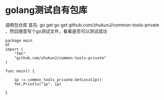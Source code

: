 # golang测试自有包库


调用包仓库
首先: go get go get github.com/zhukunJ/common-tools-private ，然后随意写个go测试文件，看看是否可以测试成功


```golang
package main
df
import (
	"fmt"
	"github.com/zhukunJ/common-tools-private"
)

func main() {

	ip := common_tools_private.GetLocalIp()
	fmt.Println("ip", ip)

}

```



